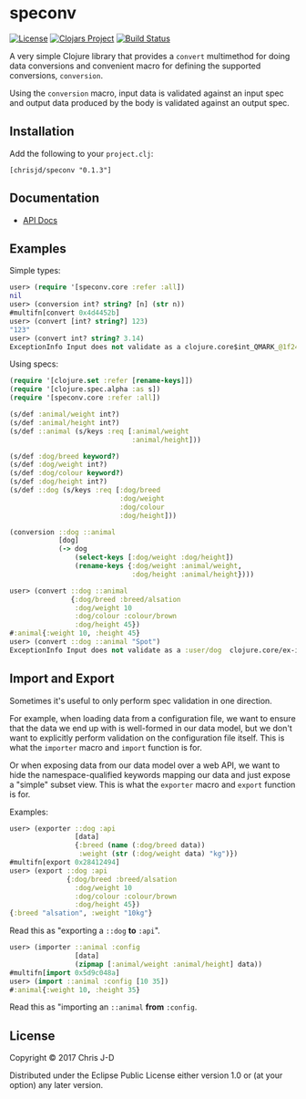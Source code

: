 # speconv

[![License](https://img.shields.io/github/license/chrisjd-uk/speconv.svg)](LICENSE)
[![Clojars Project](https://img.shields.io/clojars/v/chrisjd/speconv.svg)](https://clojars.org/chrisjd/speconv)
[![Build Status](https://travis-ci.org/chrisjd-uk/speconv.svg?branch=master)](https://travis-ci.org/chrisjd-uk/speconv)

A very simple Clojure library that provides a `convert` multimethod
for doing data conversions and convenient macro for defining
the supported conversions, `conversion`.

Using the `conversion` macro, input data is validated against an input
spec and output data produced by the body is validated against an
output spec.


## Installation

Add the following to your `project.clj`:

```
[chrisjd/speconv "0.1.3"]
```


## Documentation

- [API Docs](https://chrisjd-uk.github.io/speconv/)


## Examples

Simple types:

``` clojure
user> (require '[speconv.core :refer :all])
nil
user> (conversion int? string? [n] (str n))
#multifn[convert 0x4d4452b]
user> (convert [int? string?] 123)
"123"
user> (convert int? string? 3.14)
ExceptionInfo Input does not validate as a clojure.core$int_QMARK_@1f24957a  clojure.core/ex-info (core.clj:4725)
```

Using specs:

``` clojure
(require '[clojure.set :refer [rename-keys]])
(require '[clojure.spec.alpha :as s])
(require '[speconv.core :refer :all])

(s/def :animal/weight int?)
(s/def :animal/height int?)
(s/def ::animal (s/keys :req [:animal/weight
                              :animal/height]))

(s/def :dog/breed keyword?)
(s/def :dog/weight int?)
(s/def :dog/colour keyword?)
(s/def :dog/height int?)
(s/def ::dog (s/keys :req [:dog/breed
                           :dog/weight
                           :dog/colour
                           :dog/height]))

(conversion ::dog ::animal
            [dog]
            (-> dog
                (select-keys [:dog/weight :dog/height])
                (rename-keys {:dog/weight :animal/weight,
                              :dog/height :animal/height})))
```

``` clojure
user> (convert ::dog ::animal
               {:dog/breed :breed/alsation
                :dog/weight 10
                :dog/colour :colour/brown
                :dog/height 45})
#:animal{:weight 10, :height 45}
user> (convert ::dog ::animal "Spot")
ExceptionInfo Input does not validate as a :user/dog  clojure.core/ex-info (core.clj:4725)
```


## Import and Export

Sometimes it's useful to only perform spec validation in one
direction.

For example, when loading data from a configuration file, we want to
ensure that the data we end up with is well-formed in our data model,
but we don't want to explicitly perform validation on the
configuration file itself.  This is what the `importer` macro and
`import` function is for.

Or when exposing data from our data model over a web API, we want to
hide the namespace-qualified keywords mapping our data and just expose
a "simple" subset view.  This is what the `exporter` macro and
`export` function is for.

Examples:

``` clojure
user> (exporter ::dog :api
                [data]
                {:breed (name (:dog/breed data))
                 :weight (str (:dog/weight data) "kg")})
#multifn[export 0x28412494]
user> (export ::dog :api
              {:dog/breed :breed/alsation
                :dog/weight 10
                :dog/colour :colour/brown
                :dog/height 45})
{:breed "alsation", :weight "10kg"}
```

Read this as "exporting a `::dog` **to** `:api`".

``` clojure
user> (importer ::animal :config
                [data]
                (zipmap [:animal/weight :animal/height] data))
#multifn[import 0x5d9c048a]
user> (import ::animal :config [10 35])
#:animal{:weight 10, :height 35}
```

Read this as "importing an `::animal` **from** `:config`.


## License

Copyright © 2017 Chris J-D

Distributed under the Eclipse Public License either version 1.0 or (at
your option) any later version.
